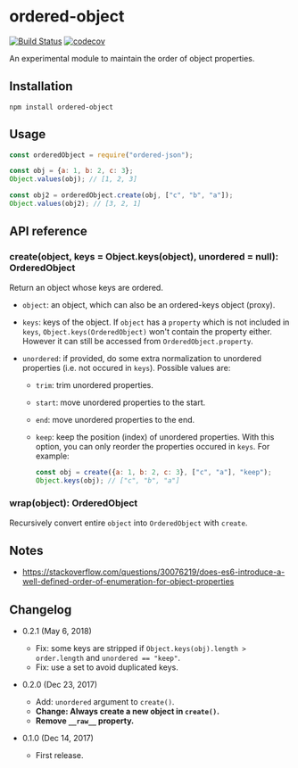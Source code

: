 ordered-object
==============

[![Build Status](https://travis-ci.com/eight04/ordered-object.svg?branch=master)](https://travis-ci.com/eight04/ordered-object)
[![codecov](https://codecov.io/gh/eight04/ordered-object/branch/master/graph/badge.svg)](https://codecov.io/gh/eight04/ordered-object)

An experimental module to maintain the order of object properties.

Installation
------------

```
npm install ordered-object
```

Usage
-----

```js
const orderedObject = require("ordered-json");

const obj = {a: 1, b: 2, c: 3};
Object.values(obj); // [1, 2, 3]

const obj2 = orderedObject.create(obj, ["c", "b", "a"]);
Object.values(obj2); // [3, 2, 1]
```

API reference
-------------

### create(object, keys = Object.keys(object), unordered = null): OrderedObject

Return an object whose keys are ordered.

* `object`: an object, which can also be an ordered-keys object (proxy).
* `keys`: keys of the object. If `object` has a `property` which is not included in `keys`, `Object.keys(OrderedObject)` won't contain the property either. However it can still be accessed from `OrderedObject.property`.

* `unordered`: if provided, do some extra normalization to unordered properties (i.e. not occured in `keys`). Possible values are:

  - `trim`: trim unordered properties.
  - `start`: move unordered properties to the start.
  - `end`: move unordered properties to the end.
  
  - `keep`: keep the position (index) of unordered properties. With this option, you can only reorder the properties occured in `keys`. For example:
    
    ```js
    const obj = create({a: 1, b: 2, c: 3}, ["c", "a"], "keep");
    Object.keys(obj); // ["c", "b", "a"]
    ```

### wrap(object): OrderedObject

Recursively convert entire `object` into `OrderedObject` with `create`.

Notes
-----

* https://stackoverflow.com/questions/30076219/does-es6-introduce-a-well-defined-order-of-enumeration-for-object-properties

Changelog
---------

* 0.2.1 (May 6, 2018)

  - Fix: some keys are stripped if `Object.keys(obj).length > order.length` and `unordered == "keep"`.
  - Fix: use a set to avoid duplicated keys.

* 0.2.0 (Dec 23, 2017)

  - Add: `unordered` argument to `create()`.
  - **Change: Always create a new object in `create()`.**
  - **Remove `__raw__` property.**

* 0.1.0 (Dec 14, 2017)

  - First release.

